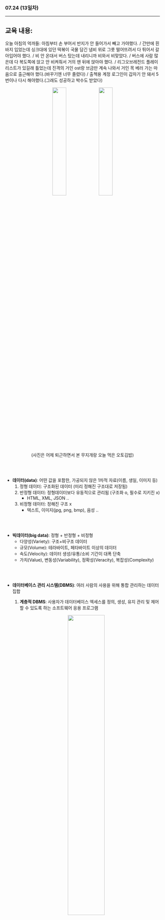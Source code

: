 ###  07.24 (13일차)
---
교육 내용: 
---
오늘 아침의 억까들: 아침부터 손 부어서 반지가 안 들어가서 빼고 가야했다. / 간만에 흰 바지 입었는데 싱크대에 있던 떡볶이 국물 담긴 냄비 위로 그릇 떨어뜨려서 다 튀어서 갈아입어야 했다. / 비 안 온대서 버스 탔는데 내리니까 비와서 비맞았다. / 버스에 사람 많은데 다 복도쪽에 앉고 안 비켜줘서 거의 맨 뒤에 앉아야 했다. /  리그오브레전드 플레이리스트가 있길래 틀었는데 진격의 거인 ost랑 브금만 계속 나와서 거인 목 베러 가는 마음으로 출근해야 했다.(바꾸기엔 너무 졸렸다) / 출첵용 계정 로그인이 갑자기 안 돼서 5번이나 다시 해야했다.(그래도 성공하고 박수도 받았다)
<p align="center">
<img src="https://github.com/user-attachments/assets/18c0793b-2606-4a19-8ed7-23f4cb6e648c" width="30%" /><img src="https://github.com/user-attachments/assets/7817060e-d810-457a-babd-d237264b7596" width="30%" />
 </p>
<p align="center">(사진은 어제 퇴근하면서 본 무지개랑 오늘 먹은 오토김밥)</p>
<br><br>

- **데이터(data)**: 어떤 값을 포함한, 가공되지 않은 1차적 자료(이름, 생일, 이미지 등)
  1) 정형 데이터: 구조화된 데이터 (미리 정해진 구조대로 저장됨)
  2) 반정형 데이터: 정형데이터보다 유동적으로 관리됨 (구조화 o, 필수로 지키진 x)
     - HTML, XML, JSON ..
  4) 비정형 데이터: 정해진 구조 x
     - 텍스트, 이미지(jpg, png, bmp), 음성 ..
       
<br><br>

- **빅데이터(big data)**: 정형 + 반정형 + 비정형
  - 다양성(Variety): 구조+비구조 데이터
  - 규모(Volume): 테라바이트, 페타바이트 이상의 데이터
  - 속도(Velocity): 데이터 생성/유통/소비 기간이 대폭 단축
  - 가치(Value), 변동성(Variability), 정확성(Veracity), 복잡성(Complexity)
    
<br><br>

- **데이터베이스 관리 시스템(DBMS)**: 여러 사람의 사용을 위해 통합 관리하는 데이터 집합
  1) **계층적 DBMS**: 사용자가 데이터베이스 엑세스를 정의, 생성, 유지 관리 및 제어할 수 있도록 하는 소프트웨어 응용 프로그램
    <p align="center">
      <img src="https://github.com/user-attachments/assets/bfc9c7a2-47e9-497d-aeaa-86ee079dc089" width="50%" /> </p>

  3) **네트워크 DBMS**: 네트워크/그래프 구조로 데이터 구성, 계층적 모델보다 유연
     <p align="center">
      <img src="https://github.com/user-attachments/assets/fd0c2375-e996-4d2a-9d75-479a052d6875" width="50%" /> </p>
  5) **관계형 DBMS(RDBMS)**: 테이블이라는 최소단위로 구성, SQL 지원
     <p align="center">
      <img src="https://github.com/user-attachments/assets/c37a4e1e-f614-43d7-9193-03a00b5e057f" width="50%" /> </p>

      - 장점: 중복데이터 저장 최소화, 무결성 보장, 트랜잭션(작업단위) 처리 가능, SQL로 손쉬운 데이터 처리
  7) **NoSQL DBMS**: 비관계형 DBMS -> 확장성, 분산저장, 비정형/반정형 데이터 처리

<br><br>
- 데이터베이스 관리 스타일
  - Data Mart(DM): 데이터를 꺼내 사용자에게 제공하는 역할
  - Data Warehouse(DW): 하나의 통합된 형태로 정제 -> 비용/버려지는 데이터 발생 
  - Data Lake(DL): 원본 형태 그대로 가져와 저장 -> 다양성 보존

<br><br>
- **MySQL**: 오픈소스 관계형 데이터베이스 관리 시스템 
  - 스키마: 논리적인 데이터 구조를 코드로 구현한 것, 각 스키마에 관련 테이블을 생성해 자료 관리
  - 테이블: RDBMS에서 데이터를 저장하는 2차원 형태의 DB 객체
    <p align="center">
    <img src="https://github.com/user-attachments/assets/086cce89-63b6-4366-9319-20de897251aa" width="50%" /> </p><br>

- MySQL 프로그램 설치: <small>([링크](https://dev.mysql.com/downloads/windows/installer/))</small>
<p align="center">
<img src="https://github.com/user-attachments/assets/4c948383-2764-4b21-a109-60c86c744d8e" width="50%" /> </p><br>

- **SQL**
  - **DDL(Data Definition Language)**: 데이터 정의어 - CREATE, DROP, ALTER
    ```sql
    SELECT * FROM sakila.actor; -- Ctrl + Enter : 현재 커서가 있는 쿼리문만 실행 
    SELECT count(*) FROM sakila.actor; -- Ctrl + Shift + Enter : 모든 쿼리문 실행
    
    # 명령어는 대문자, DB/컬럼명/함수 등은 소문자로 작성
    # 리눅스에서는 대/소문자 구분, 윈도우에 깔린 MySQL은 대/소문자 구분 x
    
    CREATE database fisa; -- DB 생성, Ctrl + B : 쿼리를 보기좋게 정렬 
    -- RDBMS : 정형데이터 컬럼에 대한 상세 내용까지 적어야 함 
    
    CREATE table fisa.hello
    	(name VARCHAR(20) NOT NULL,
         age INT);

    drop table fisa.hello;
    drop table if exists fisa.hello; -- 있으면 drop

    create database if not exists fisa; -- 없으면 create

    use fisa; -- DB 안으로 들어감
    show tables; -- fisa 안의 테이블만 보여줌 
    ```
  - **DML(Data Manipulation Language)**: 데이터 조작어 - SELECT, INSERT, UPDATE, DELETE
    - **TCL(Transaction Control Language**: 테이블 데이터 변경을 임시로 적용시킴 (취소가능)
  - **DCL(Data Control Language)**: 데이터 제어어 - GRANT, REVOKE, DENY
  - 주석을 달고 싶을때는 # 또는 -- 사용(ctrl+/), 여러 줄인 경우 /* 주석 */
  - 덮어쓰기 불가 -> drop으로 지우고 다시 쓸 수 o

<br><br>
- **데이터 타입, 자료형**: 더 빠르게 처리하기 위함 - 문자열/ 숫자형/ 날짜형
  


***

<small>(DBMS 이미지 출처: [링크](https://www.geeksforgeeks.org/types-of-databases/))</small><br>
<small>(MySQL 이미지 출처: [링크](https://thebook.io/080268/0015/))</small>


